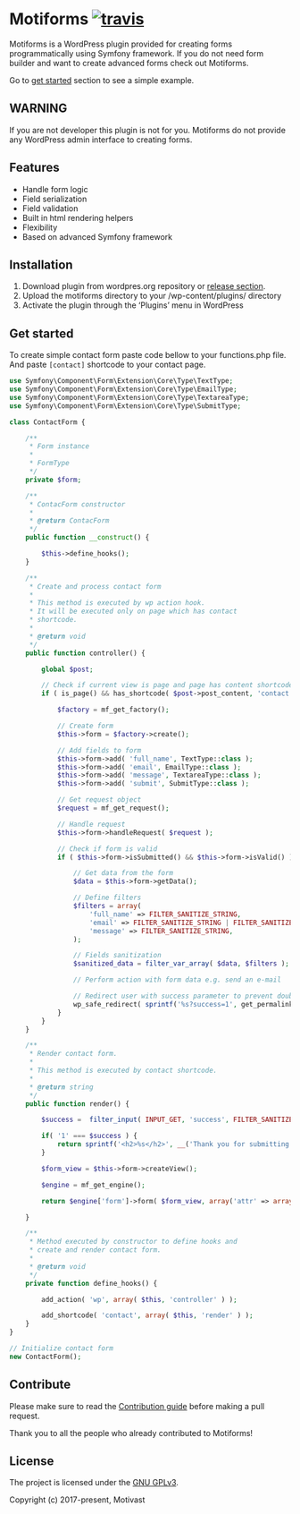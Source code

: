 # Motiforms [![travis](https://img.shields.io/travis/rust-lang/rust.svg)](https://travis-ci.org/motivast/motiforms/)
Motiforms is a WordPress plugin provided for creating forms programmatically using Symfony framework. If you do not need form builder and want to create advanced forms check out Motiforms.

Go to [get started](#user-content-get-started) section to see a simple example.

## WARNING
If you are not developer this plugin is not for you. Motiforms do not provide any WordPress admin interface to creating forms.

## Features
- Handle form logic
- Field serialization
- Field validation
- Built in html rendering helpers
- Flexibility
- Based on advanced Symfony framework

## Installation
1. Download plugin from wordpres.org repository or [release section](https://github.com/motivast/motiforms/releases/latest).
2. Upload the motiforms directory to your /wp-content/plugins/ directory
3. Activate the plugin through the ‘Plugins’ menu in WordPress

## Get started
To create simple contact form paste code bellow to your functions.php file. And paste ```[contact]``` shortcode to your contact page.

```php
use Symfony\Component\Form\Extension\Core\Type\TextType;
use Symfony\Component\Form\Extension\Core\Type\EmailType;
use Symfony\Component\Form\Extension\Core\Type\TextareaType;
use Symfony\Component\Form\Extension\Core\Type\SubmitType;

class ContactForm {

	/**
	 * Form instance
	 *
	 * FormType
	 */
	private $form;

	/**
	 * ContacForm constructor
	 *
	 * @return ContacForm
	 */
	public function __construct() {

		$this->define_hooks();
	}

	/**
	 * Create and process contact form
	 *
	 * This method is executed by wp action hook.
	 * It will be executed only on page which has contact
	 * shortcode.
	 *
	 * @return void
	 */
	public function controller() {

		global $post;

		// Check if current view is page and page has content shortcode
		if ( is_page() && has_shortcode( $post->post_content, 'contact' ) ) {

			$factory = mf_get_factory();

			// Create form
			$this->form = $factory->create();

			// Add fields to form
			$this->form->add( 'full_name', TextType::class );
			$this->form->add( 'email', EmailType::class );
			$this->form->add( 'message', TextareaType::class );
			$this->form->add( 'submit', SubmitType::class );

			// Get request object
			$request = mf_get_request();

			// Handle request
			$this->form->handleRequest( $request );

			// Check if form is valid
			if ( $this->form->isSubmitted() && $this->form->isValid() ) {

				// Get data from the form
				$data = $this->form->getData();

				// Define filters
				$filters = array(
					'full_name' => FILTER_SANITIZE_STRING,
					'email' => FILTER_SANITIZE_STRING | FILTER_SANITIZE_EMAIL,
					'message' => FILTER_SANITIZE_STRING,
				);

				// Fields sanitization
				$sanitized_data = filter_var_array( $data, $filters );

				// Perform action with form data e.g. send an e-mail

				// Redirect user with success parameter to prevent double submitting form
				wp_safe_redirect( sprintf('%s?success=1', get_permalink()) );
			}
		}
	}

	/**
	 * Render contact form.
	 *
	 * This method is executed by contact shortcode.
	 *
	 * @return string
	 */
	public function render() {

		$success =  filter_input( INPUT_GET, 'success', FILTER_SANITIZE_NUMBER_INT );

		if( '1' === $success ) {
			return sprintf('<h2>%s</h2>', __('Thank you for submitting the form. We will contact you shortly.') );
		}

		$form_view = $this->form->createView();

		$engine = mf_get_engine();

		return $engine['form']->form( $form_view, array('attr' => array('novalidate' => 'novalidate') ) );

	}

	/**
	 * Method executed by constructor to define hooks and
	 * create and render contact form.
	 *
	 * @return void
	 */
	private function define_hooks() {

		add_action( 'wp', array( $this, 'controller' ) );

		add_shortcode( 'contact', array( $this, 'render' ) );
	}
}

// Initialize contact form
new ContactForm();
```

## Contribute
Please make sure to read the [Contribution guide](https://github.com/motivast/motiforms/blob/master/CONTRIBUTING.md) before making a pull request.

Thank you to all the people who already contributed to Motiforms!

## License
The project is licensed under the [GNU GPLv3](https://github.com/motivast/motiforms/blob/master/LICENSE).

Copyright (c) 2017-present, Motivast
